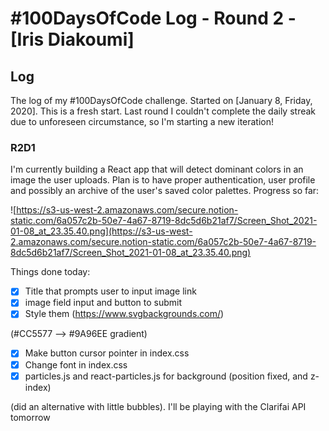 

 # #100DaysOfCode Log - Round 2 - [Iris Diakoumi]

## Log

The log of my #100DaysOfCode challenge. Started on [January 8, Friday, 2020]. This is a fresh start. Last round I couldn't complete the daily streak due to unforeseen circumstance, so I'm starting a new iteration!

### R2D1
I'm currently building a React app that will detect dominant colors in an image the user uploads. Plan is to have proper authentication, user profile and possibly an archive of the user's saved color palettes. Progress so far: 

![https://s3-us-west-2.amazonaws.com/secure.notion-static.com/6a057c2b-50e7-4a67-8719-8dc5d6b21af7/Screen_Shot_2021-01-08_at_23.35.40.png](https://s3-us-west-2.amazonaws.com/secure.notion-static.com/6a057c2b-50e7-4a67-8719-8dc5d6b21af7/Screen_Shot_2021-01-08_at_23.35.40.png)

Things done today:
- [x]  Title that prompts user to input image link
- [x]  image field input and button to submit
- [x]  Style them (https://www.svgbackgrounds.com/)

(#CC5577 —> #9A96EE gradient)

- [x]  Make button cursor pointer in index.css
- [x]  Change font in index.css
- [x]  particles.js and react-particles.js for background (position fixed, and z-index)

(did an alternative with little bubbles). 
I'll be playing with the Clarifai API tomorrow
